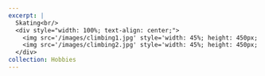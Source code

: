 ```yaml
---
excerpt: |
  Skating<br/>
  <div style="width: 100%; text-align: center;">
    <img src='/images/climbing1.jpg' style='width: 45%; height: 450px; object-fit: cover; border: none; display: inline-block; margin: 0;' alt='Climbing 1'>
    <img src='/images/climbing2.jpg' style='width: 45%; height: 450px; object-fit: cover; border: none; display: inline-block; margin: 0;' alt='Climbing 2'>
  </div>
collection: Hobbies
---
```

